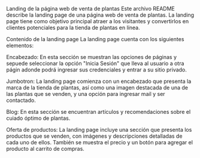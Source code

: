 Landing de la página web de venta de plantas
Este archivo README describe la landing page de una página web de venta de plantas. La landing page tiene como objetivo principal atraer a los visitantes y convertirlos en clientes potenciales para la tienda de plantas en línea.

Contenido de la landing page
La landing page cuenta con los siguientes elementos:

Encabezado:
En esta sección se muestran las opciones de páginas y sepuede seleccionar la opción "Inicia Sesión" que lleva al usuario a otra págin adonde podrá ingresar sus credenciales y entrar a su sitio privado.

Jumbotron: La landing page comienza con un encabezado que presenta la marca de la tienda de plantas, así como una imagen destacada de una de las plantas que se venden, y una opción para ingresar mail y ser contactado.

Blog: En esta sección se encuentran artículos y recomendaciones sobre el cuiado óptimo de plantas.

Oferta de productos: La landing page incluye una sección que presenta los productos que se venden, con imágenes y descripciones detalladas de cada uno de ellos. También se muestra el precio y un botón para agregar el producto al carrito de compras.
